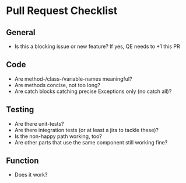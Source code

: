 # Pull Request Checklist
## General
* Is this a blocking issue or new feature? If yes, QE needs to +1 this PR

## Code
* Are method-/class-/variable-names meaningful?
* Are methods concise, not too long?
* Are catch blocks catching precise Exceptions only (no catch all)?

## Testing
* Are there unit-tests?
* Are there integration tests (or at least a jira to tackle these)?
* Is the non-happy path working, too?
* Are other parts that use the same component still working fine?

## Function
* Does it work?
